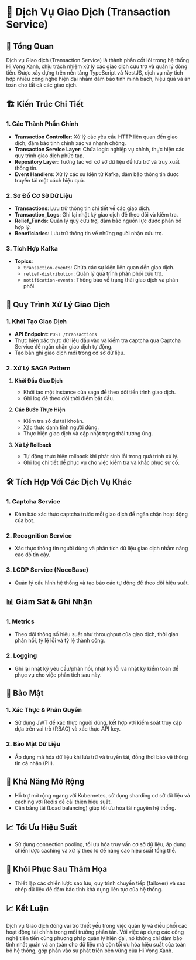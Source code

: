 # 💱 Dịch Vụ Giao Dịch (Transaction Service)

## 📝 Tổng Quan
Dịch vụ Giao dịch (Transaction Service) là thành phần cốt lõi trong hệ thống Hi Vọng Xanh, chịu trách nhiệm xử lý các giao dịch cứu trợ và quản lý dòng tiền. Được xây dựng trên nền tảng TypeScript và NestJS, dịch vụ này tích hợp nhiều công nghệ hiện đại nhằm đảm bảo tính minh bạch, hiệu quả và an toàn cho tất cả các giao dịch.

## 🏗️ Kiến Trúc Chi Tiết

### 1. Các Thành Phần Chính
- **Transaction Controller**: Xử lý các yêu cầu HTTP liên quan đến giao dịch, đảm bảo tính chính xác và nhanh chóng.
- **Transaction Service Layer**: Chứa logic nghiệp vụ chính, thực hiện các quy trình giao dịch phức tạp.
- **Repository Layer**: Tương tác với cơ sở dữ liệu để lưu trữ và truy xuất thông tin.
- **Event Handlers**: Xử lý các sự kiện từ Kafka, đảm bảo thông tin được truyền tải một cách hiệu quả.

### 2. Sơ Đồ Cơ Sở Dữ Liệu
- **Transactions**: Lưu trữ thông tin chi tiết về các giao dịch.
- **Transaction_Logs**: Ghi lại nhật ký giao dịch để theo dõi và kiểm tra.
- **Relief_Funds**: Quản lý quỹ cứu trợ, đảm bảo nguồn lực được phân bổ hợp lý.
- **Beneficiaries**: Lưu trữ thông tin về những người nhận cứu trợ.

### 3. Tích Hợp Kafka
- **Topics**:
  - `transaction-events`: Chứa các sự kiện liên quan đến giao dịch.
  - `relief-distribution`: Quản lý quá trình phân phối cứu trợ.
  - `notification-events`: Thông báo về trạng thái giao dịch và phân phối.

## 🔄 Quy Trình Xử Lý Giao Dịch

### 1. Khởi Tạo Giao Dịch
- **API Endpoint**: `POST /transactions`
- Thực hiện xác thực dữ liệu đầu vào và kiểm tra captcha qua Captcha Service để ngăn chặn giao dịch tự động.
- Tạo bản ghi giao dịch mới trong cơ sở dữ liệu.

### 2. Xử Lý SAGA Pattern   
1. **Khởi Đầu Giao Dịch**
   - Khởi tạo một instance của saga để theo dõi tiến trình giao dịch.
   - Ghi log để theo dõi thời điểm bắt đầu.

2. **Các Bước Thực Hiện**
   - Kiểm tra số dư tài khoản.
   - Xác thực danh tính người dùng.
   - Thực hiện giao dịch và cập nhật trạng thái tương ứng.

3. **Xử Lý Rollback**
   - Tự động thực hiện rollback khi phát sinh lỗi trong quá trình xử lý.
   - Ghi log chi tiết để phục vụ cho việc kiểm tra và khắc phục sự cố.

## 🛠️ Tích Hợp Với Các Dịch Vụ Khác

### 1. Captcha Service
- Đảm bảo xác thực captcha trước mỗi giao dịch để ngăn chặn hoạt động của bot.

### 2. Recognition Service
- Xác thực thông tin người dùng và phân tích dữ liệu giao dịch nhằm nâng cao độ tin cậy.

### 3. LCDP Service (NocoBase)
- Quản lý cấu hình hệ thống và tạo báo cáo tự động để theo dõi hiệu suất.

## 📊 Giám Sát & Ghi Nhận

### 1. Metrics
- Theo dõi thông số hiệu suất như throughput của giao dịch, thời gian phản hồi, tỷ lệ lỗi và tỷ lệ thành công.

### 2. Logging
- Ghi lại nhật ký yêu cầu/phản hồi, nhật ký lỗi và nhật ký kiểm toán để phục vụ cho việc phân tích sau này.

## 🔐 Bảo Mật

### 1. Xác Thực & Phân Quyền
- Sử dụng JWT để xác thực người dùng, kết hợp với kiểm soát truy cập dựa trên vai trò (RBAC) và xác thực API key.

### 2. Bảo Mật Dữ Liệu
- Áp dụng mã hóa dữ liệu khi lưu trữ và truyền tải, đồng thời bảo vệ thông tin cá nhân (PII).

## 🚀 Khả Năng Mở Rộng
- Hỗ trợ mở rộng ngang với Kubernetes, sử dụng sharding cơ sở dữ liệu và caching với Redis để cải thiện hiệu suất.
- Cân bằng tải (Load balancing) giúp tối ưu hóa tài nguyên hệ thống.

## 📈 Tối Ưu Hiệu Suất
- Sử dụng connection pooling, tối ưu hóa truy vấn cơ sở dữ liệu, áp dụng chiến lược caching và xử lý theo lô để nâng cao hiệu suất tổng thể.

## 🔄 Khôi Phục Sau Thảm Họa
- Thiết lập các chiến lược sao lưu, quy trình chuyển tiếp (failover) và sao chép dữ liệu để đảm bảo tính khả dụng liên tục của hệ thống.

## 📈 Kết Luận
Dịch vụ Giao dịch đóng vai trò thiết yếu trong việc quản lý và điều phối các hoạt động tài chính trong môi trường phân tán. Với việc áp dụng các công nghệ tiên tiến cùng phương pháp quản lý hiện đại, nó không chỉ đảm bảo tính nhất quán và an toàn cho dữ liệu mà còn tối ưu hóa hiệu suất của toàn bộ hệ thống, góp phần vào sự phát triển bền vững của Hi Vọng Xanh.
